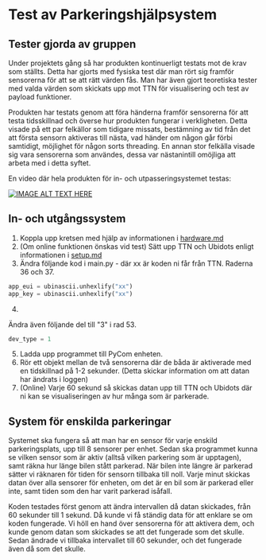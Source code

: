 # Test av Parkeringshjälpsystem

## Tester gjorda av gruppen

Under projektets gång så har produkten kontinuerligt testats mot de krav som ställts. Detta har gjorts med fysiska test där man rört sig framför sensorerna för att se att rätt värden fås. Man har även gjort teoretiska tester med valda värden som skickats upp mot TTN för visualisering och test av payload funktioner. 

Produkten har testats genom att föra händerna framför sensorerna för att testa tidsskillnad och överse hur produkten fungerar i verkligheten. Detta visade på ett par felkällor som tidigare missats, bestämning av tid från det att första sensorn aktiveras till nästa, vad händer om någon går förbi samtidigt, möjlighet för någon sorts threading. En annan stor felkälla visade sig vara sensorerna som användes, dessa var nästanintill omöjliga att arbeta med i detta syftet. 

En video där hela produkten för in- och utpasseringsystemet testas:

[![IMAGE ALT TEXT HERE](https://img.youtube.com/vi/30_rPo1NZzc/0.jpg)](https://www.youtube.com/watch?v=30_rPo1NZzc)


## In- och utgångssystem

1. Koppla upp kretsen med hjälp av informationen i [hardware.md](hardware.md)
2. (Om online funktionen önskas vid test) Sätt upp TTN och Ubidots enligt informationen i [setup.md](setup.md)
3. Ändra följande kod i main.py - där xx är koden ni får från TTN. Raderna 36 och 37.
```python
app_eui = ubinascii.unhexlify("xx")
app_key = ubinascii.unhexlify("xx")
```
4.
Ändra även följande del till "3" i rad 53.
```python
dev_type = 1
```
5. Ladda upp programmet till PyCom enheten.
6. Rör ett objekt mellan de två sensorerna där de båda är aktiverade med en tidskillnad på 1-2 sekunder. (Detta skickar information om att datan har ändrats i loggen)
7. (Online) Varje 60 sekund så skickas datan upp till TTN och Ubidots där ni kan se visualiseringen av hur många som är parkerade.

## System för enskilda parkeringar

Systemet ska fungera så att man har en sensor för varje enskild parkeringsplats, upp till 8 sensorer per enhet. Sedan ska programmet kunna se vilken sensor som är aktiv (alltså vilken parkering som är upptagen), samt räkna hur länge bilen stått parkerad. När bilen inte längre är parkerad sätter vi räknaren för tiden för sensorn tillbaka till noll. Varje minut skickas datan över alla sensorer för enheten, om det är en bil som är parkerad eller inte, samt tiden som den har varit parkerad isåfall.

Koden testades först genom att ändra intervallen då datan skickades, från 60 sekunder till 1 sekund. Då kunde vi få ständig data för att enklare se om koden fungerade. Vi höll en hand över sensorerna för att aktivera dem, och kunde genom datan som skickades se att det fungerade som det skulle. Sedan ändrade vi tillbaka intervallet till 60 sekunder, och det fungerade även då som det skulle.
